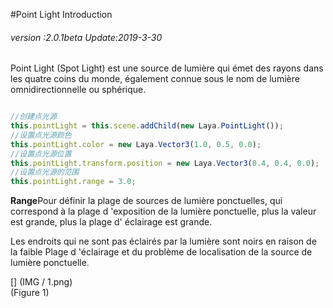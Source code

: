 #Point Light Introduction

###### *version :2.0.1beta   Update:2019-3-30*

Point Light (Spot Light) est une source de lumière qui émet des rayons dans les quatre coins du monde, également connue sous le nom de lumière omnidirectionnelle ou sphérique.


```javascript

//创建点光源
this.pointLight = this.scene.addChild(new Laya.PointLight());
//设置点光源颜色
this.pointLight.color = new Laya.Vector3(1.0, 0.5, 0.0);
//设置点光源位置
this.pointLight.transform.position = new Laya.Vector3(0.4, 0.4, 0.0);
//设置点光源的范围
this.pointLight.range = 3.0;
```


**Range**Pour définir la plage de sources de lumière ponctuelles, qui correspond à la plage d 'exposition de la lumière ponctuelle, plus la valeur est grande, plus la plage d' éclairage est grande.

Les endroits qui ne sont pas éclairés par la lumière sont noirs en raison de la faible Plage d 'éclairage et du problème de localisation de la source de lumière ponctuelle.

[] (IMG / 1.png) <br > (Figure 1)

